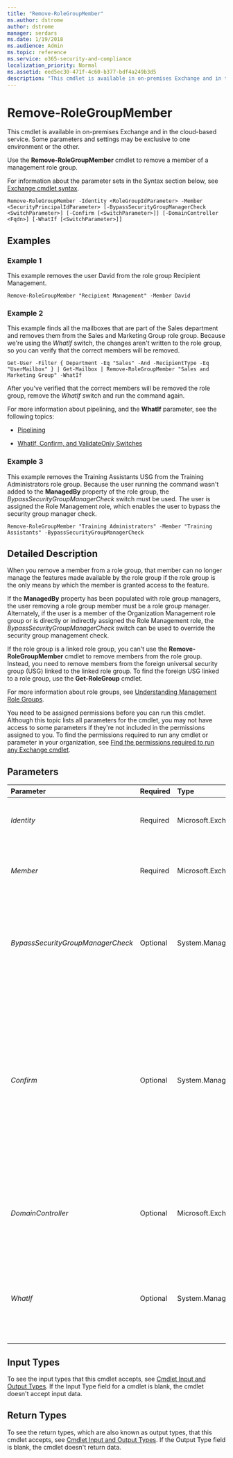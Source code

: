 ```yaml
---
title: "Remove-RoleGroupMember"
ms.author: dstrome
author: dstrome
manager: serdars
ms.date: 1/19/2018
ms.audience: Admin
ms.topic: reference
ms.service: o365-security-and-compliance
localization_priority: Normal
ms.assetid: eed5ec30-471f-4c60-b377-bdf4a249b3d5
description: "This cmdlet is available in on-premises Exchange and in the cloud-based service. Some parameters and settings may be exclusive to one environment or the other."
---
```


# Remove-RoleGroupMember

This cmdlet is available in on-premises Exchange and in the cloud-based service. Some parameters and settings may be exclusive to one environment or the other. 
  
Use the **Remove-RoleGroupMember** cmdlet to remove a member of a management role group.
  
For information about the parameter sets in the Syntax section below, see [Exchange cmdlet syntax](https://technet.microsoft.com/library/bb123552.aspx). 
  
```
Remove-RoleGroupMember -Identity <RoleGroupIdParameter> -Member <SecurityPrincipalIdParameter> [-BypassSecurityGroupManagerCheck <SwitchParameter>] [-Confirm [<SwitchParameter>]] [-DomainController <Fqdn>] [-WhatIf [<SwitchParameter>]]

```

## Examples
<a name="Examples"> </a>

### Example 1

This example removes the user David from the role group Recipient Management.
  
```
Remove-RoleGroupMember "Recipient Management" -Member David
```

### Example 2

This example finds all the mailboxes that are part of the Sales department and removes them from the Sales and Marketing Group role group. Because we're using the  _WhatIf_ switch, the changes aren't written to the role group, so you can verify that the correct members will be removed.
  
```
Get-User -Filter { Department -Eq "Sales" -And -RecipientType -Eq "UserMailbox" } | Get-Mailbox | Remove-RoleGroupMember "Sales and Marketing Group" -WhatIf
```

After you've verified that the correct members will be removed the role group, remove the  _WhatIf_ switch and run the command again.
  
For more information about pipelining, and the **WhatIf** parameter, see the following topics:
  
- [Pipelining](http://technet.microsoft.com/library/59411ed3-926b-4eec-a462-84e6b26056c9.aspx)
    
- [WhatIf, Confirm, and ValidateOnly Switches](http://technet.microsoft.com/library/a850eea7-431e-49c5-b877-1ebde2a2b48f.aspx)
    
### Example 3

This example removes the Training Assistants USG from the Training Administrators role group. Because the user running the command wasn't added to the **ManagedBy** property of the role group, the _BypassSecurityGroupManagerCheck_ switch must be used. The user is assigned the Role Management role, which enables the user to bypass the security group manager check.
  
```
Remove-RoleGroupMember "Training Administrators" -Member "Training Assistants" -BypassSecurityGroupManagerCheck
```

## Detailed Description
<a name="DetailedDescription"> </a>

When you remove a member from a role group, that member can no longer manage the features made available by the role group if the role group is the only means by which the member is granted access to the feature.
  
If the **ManagedBy** property has been populated with role group managers, the user removing a role group member must be a role group manager. Alternately, if the user is a member of the Organization Management role group or is directly or indirectly assigned the Role Management role, the _BypassSecurityGroupManagerCheck_ switch can be used to override the security group management check.
  
If the role group is a linked role group, you can't use the **Remove-RoleGroupMember** cmdlet to remove members from the role group. Instead, you need to remove members from the foreign universal security group (USG) linked to the linked role group. To find the foreign USG linked to a role group, use the **Get-RoleGroup** cmdlet.
  
For more information about role groups, see [Understanding Management Role Groups](http://technet.microsoft.com/library/2a92e06c-523e-4fd4-a937-152562b7741d.aspx).
  
You need to be assigned permissions before you can run this cmdlet. Although this topic lists all parameters for the cmdlet, you may not have access to some parameters if they're not included in the permissions assigned to you. To find the permissions required to run any cmdlet or parameter in your organization, see [Find the permissions required to run any Exchange cmdlet](https://technet.microsoft.com/library/mt432940.aspx).
  
## Parameters
<a name="DetailedDescription"> </a>

|**Parameter**|**Required**|**Type**|**Description**|
|:-----|:-----|:-----|:-----|
| _Identity_ <br/> |Required  <br/> |Microsoft.Exchange.Configuration.Tasks.RoleGroupIdParameter  <br/> |The  _Identity_ parameter specifies the role group that you want to remove a member from. If the role group name contains spaces, enclose the name in quotation marks ("). <br/> |
| _Member_ <br/> |Required  <br/> |Microsoft.Exchange.Configuration.Tasks.SecurityPrincipalIdParameter  <br/> |The  _Member_ parameter specifies the mailbox or USG to remove from a role group. You can only specify one member at a time. If the member name contains spaces, enclose the name in quotation marks ("). <br/> |
| _BypassSecurityGroupManagerCheck_ <br/> |Optional  <br/> |System.Management.Automation.SwitchParameter  <br/> |The  _BypassSecurityGroupManagerCheck_ switch enables a user who hasn't been added to the **ManagedBy** property to remove a member from a role group. The user must be a member of the Organization Management role group or be assigned, either directly or indirectly, the Role Management role. <br/> |
| _Confirm_ <br/> |Optional  <br/> |System.Management.Automation.SwitchParameter  <br/> | The _Confirm_ switch specifies whether to show or hide the confirmation prompt. How this switch affects the cmdlet depends on if the cmdlet requires confirmation before proceeding. <br/>  Destructive cmdlets (for example, **Remove-\*** cmdlets) have a built-in pause that forces you to acknowledge the command before proceeding. For these cmdlets, you can skip the confirmation prompt by using this exact syntax: `-Confirm:$false`.  <br/>  Most other cmdlets (for example, **New-\*** and **Set-\*** cmdlets) don't have a built-in pause. For these cmdlets, specifying the _Confirm_ switch without a value introduces a pause that forces you acknowledge the command before proceeding. <br/> |
| _DomainController_ <br/> |Optional  <br/> |Microsoft.Exchange.Data.Fqdn  <br/> |This parameter is available only in on-premises Exchange.  <br/> The  _DomainController_ parameter specifies the domain controller that's used by this cmdlet to read data from or write data to Active Directory. You identify the domain controller by its fully qualified domain name (FQDN). For example, `dc01.contoso.com`.  <br/> |
| _WhatIf_ <br/> |Optional  <br/> |System.Management.Automation.SwitchParameter  <br/> |This parameter doesn't work in the Office 365 Security &amp; Compliance Center.  <br/> The  _WhatIf_ switch simulates the actions of the command. You can use this switch to view the changes that would occur without actually applying those changes. You don't need to specify a value with this switch. <br/> |
   
## Input Types
<a name="InputTypes"> </a>

To see the input types that this cmdlet accepts, see [Cmdlet Input and Output Types](http://go.microsoft.com/fwlink/p/?linkId=616387). If the Input Type field for a cmdlet is blank, the cmdlet doesn't accept input data. 
  
## Return Types
<a name="ReturnTypes"> </a>

To see the return types, which are also known as output types, that this cmdlet accepts, see [Cmdlet Input and Output Types](http://go.microsoft.com/fwlink/p/?linkId=616387). If the Output Type field is blank, the cmdlet doesn't return data. 
  

